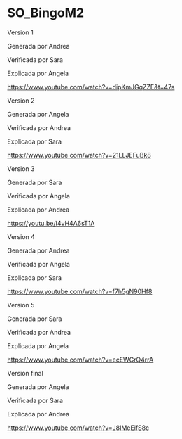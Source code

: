 # SO_BingoM2

Version 1

Generada por Andrea

Verificada por Sara

Explicada por Angela

https://www.youtube.com/watch?v=dipKmJGqZZE&t=47s

Version 2

Generada por Angela

Verificada por Andrea

Explicada por Sara

https://www.youtube.com/watch?v=21LLJEFuBk8

Version 3

Generada por Sara

Verificada por Angela

Explicada por Andrea

https://youtu.be/I4vH4A6sT1A

Version 4

Generada por Andrea

Verificada por Angela

Explicada por Sara

https://www.youtube.com/watch?v=f7h5gN90Hf8


Version 5

Generada por Sara

Verificada por Andrea

Explicada por Angela

https://www.youtube.com/watch?v=ecEWGrQ4rrA


Versión final

Generada por Angela

Verificada por Sara

Explicada por Andrea

https://www.youtube.com/watch?v=J8IMeEifS8c
